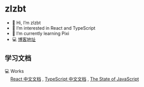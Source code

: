 # zlzbt
- 👋 Hi, I’m zlzbt
- 👀 I’m interested in React and TypeScript
- 🌱 I’m currently learning Pixi
- 💻 [博客地址](https://blog.csdn.net/zlzbt)

## 学习文档
💻 Works
<br/>&ensp;&ensp;
[React 中文文档](https://react.css88.com/) ,
[TypeScript 中文文档](https://typescript.bootcss.com/tutorials/typescript-in-5-minutes.html) ,
[The State of JavaScript](https://2019.stateofjs.com/)




